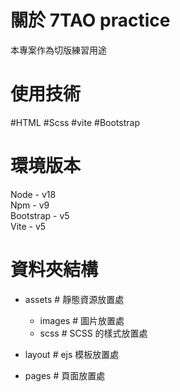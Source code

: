 # 關於 7TAO practice
本專案作為切版練習用途

# 使用技術
#HTML #Scss #vite #Bootstrap

# 環境版本
Node - v18  
Npm - v9  
Bootstrap - v5  
Vite - v5

# 資料夾結構
  - assets # 靜態資源放置處
    - images # 圖片放置處
    - scss # SCSS 的樣式放置處

  - layout # ejs 模板放置處
  - pages # 頁面放置處
